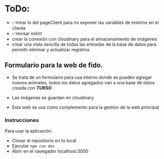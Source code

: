 # ToDo:

- ✅mirar lo del pageClient para no exponer las variables de entorno en el cliente
- ✅revisar eslint
- crear la conexión con cloudinary para el almacenamiento de imágenes
- crear una vista sencilla de todas las entradas de la base de datos para permitir eliminar y actualizar registros

## Formulario para la web de fido.

- Se trata de un formulario para usa interno donde se pueden agregar nuevos animales,
  todos los datos agregados van a una base de datos creada con **_TURSO_**

- Las imágenes se guardan en cloudinary
- Esta web se usa como complemento para la gestion de la web principal

### Instrucciones

Para usar la aplicación:

- Clonar el repositorio en tu local
- Ejecutar `npm run dev`
- Abrir en el navegador localhost:3000
